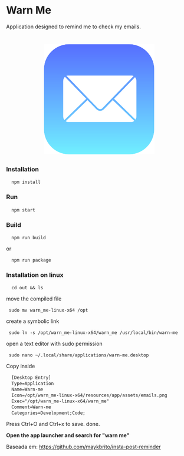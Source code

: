 # Warn Me

Application designed to remind me to check my emails.
<h1 align="center">
 <img src="./assets/emails.png" width="300px"></img>
</h1>

### **Installation**

```
  npm install

```
### **Run**

```
  npm start

```

### **Build**

```
  npm run build
```
or

```
  npm run package
```

### Installation on linux

```
  cd out && ls
```
move the compiled file
```
 sudo mv warn_me-linux-x64 /opt    
```
create a symbolic link
```
 sudo ln -s /opt/warn_me-linux-x64/warn_me /usr/local/bin/warn-me     
```
open a text editor with sudo permission
```
 sudo nano ~/.local/share/applications/warn-me.desktop
```
Copy inside
```
  [Desktop Entry]
  Type=Application
  Name=Warn-me
  Icon=/opt/warn_me-linux-x64/resources/app/assets/emails.png
  Exec="/opt/warn_me-linux-x64/warn_me"
  Comment=Warn-me
  Categories=Development;Code;
```
Press Ctrl+O and Ctrl+x to save.
done.

**Open the app launcher and search for "warn me"**

 Baseada em: https://github.com/maykbrito/insta-post-reminder